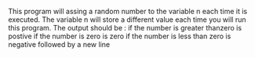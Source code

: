 This program will assing a random number to the variable n each time it is executed. 
The variable n will store a different value each time you will run this program.
The output should be :
if the number is greater thanzero is postive
if the number is zero is zero
if the number is less than zero is negative
followed by a new line 
